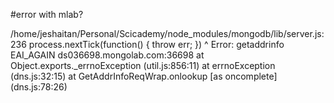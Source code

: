 #error with mlab?

/home/jeshaitan/Personal/Scicademy/node_modules/mongodb/lib/server.js:236
        process.nextTick(function() { throw err; })
	                                      ^
					      Error: getaddrinfo EAI_AGAIN ds036698.mongolab.com:36698
					          at Object.exports._errnoException (util.js:856:11)
						      at errnoException (dns.js:32:15)
						          at GetAddrInfoReqWrap.onlookup [as oncomplete] (dns.js:78:26)
							  